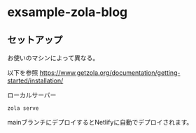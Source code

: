 # exsample-zola-blog


## セットアップ

お使いのマシンによって異なる。

以下を参照
https://www.getzola.org/documentation/getting-started/installation/

ローカルサーバー
```
zola serve
```

mainブランチにデプロイするとNetlifyに自動でデプロイされます。
